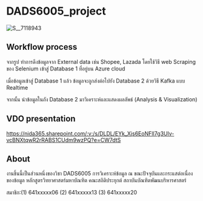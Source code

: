 # DADS6005_project

![S__7118943](https://user-images.githubusercontent.com/113499057/212541708-54cbf9c2-8026-47c0-81e8-fc6b836ce1b9.jpg)

## Workflow process

จากรูป ทำการดึงข้อมูลจาก External data เช่น Shopee, Lazada โดยใช้วิธี web Scraping ของ Selenium เข้าสู่ Database 1 ที่อยู่บน Azure cloud

เมื่อข้อมูลเข้าสู่ Database 1 แล้ว ข้อมูลจะถูกส่งต่อไปยัง Database 2 ด้วยวิธี Kafka แบบ Realtime

จากนั้น นำข้อมูลในถัง Database 2 มาวิเคราะห์และแสดงผลลัพธ์ (Analysis & Visualization)

## VDO presentation

https://nida365.sharepoint.com/:v:/s/DLDL/EYk_Xjs6EoNFlI7g3Ulv-vcBNXtqwR2rRABS1CUdm9wzPQ?e=CW7dtS

## About
งานชิ้นนี้เป็นส่วนหนึ่งของวิชา DADS6005 การวิเคราะห์ข้อมูล ณ ขณะปัจจุบันและกระแสต่อเนื่องของข้อมูล หลักสูตรวิทยาศาสตร์มหาบัณฑิต คณะสถิติประยุกต์ สถาบันบัณฑิตพัฒนบริหารศาสตร์

สมาชิก:(1) 641xxxxx06 (2) 641xxxxx13 (3) 641xxxxx20
